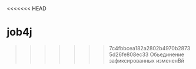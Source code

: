 <<<<<<< HEAD
# job4j
>>>>>>> 7c4fbbcea182a2802b4970b28735d26fe808ec33
Обьединение зафиксированных измененBй